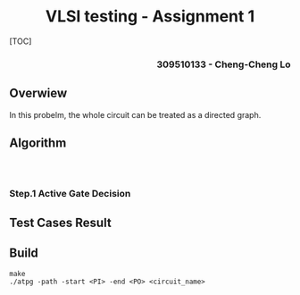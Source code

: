 <h1 align=center> VLSI testing - Assignment 1 </h1>

[TOC]

<h3 align="right"> 309510133 - Cheng-Cheng Lo </h3>

## Overwiew

In this probelm, the whole circuit can be treated as a directed graph.





## Algorithm

```



```





### Step.1 Active Gate Decision









## Test Cases Result








## Build

```
make
./atpg -path -start <PI> -end <PO> <circuit_name>
```
